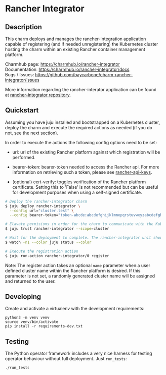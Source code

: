 # Rancher Integrator

## Description

This charm deploys and manages the rancher-integration application capable of registering (and if 
needed unregistering) the Kubernetes cluster hosting the charm within an existing Rancher container 
management platform.

Charmhub page: https://charmhub.io/rancher-integrator  
Documentation: https://charmhub.io/rancher-integrator/docs  
Bugs / Issues: https://github.com/baycarbone/charm-rancher-integrator/issues

More information regarding the rancher-interator application can be found at [rancher-integrator repository](https://github.com/baycarbone/rancher-integrator).

## Quickstart

Assuming you have juju installed and bootstrapped on a Kubernetes cluster, deploy the charm and execute the required actions as needed (if you do not, see the next section).

In order to execute the actions the following config options need to be set:
- url: url of the existing Rancher platform against which registration will be performed.

- bearer-token: bearer-token needed to access the Rancher api. For more information on retrieving
such a token, please see [rancher-api-keys](https://rancher.com/docs/rancher/v2.5/en/user-settings/api-keys/).

- (optional) cert-verify: toggles verification of the Rancher platform certificate. Setting this to
 'False' is not recommended but can be useful for development purposes when using a self-signed 
 certificate.

```bash
# Deploy the rancher-integrator charm
$ juju deploy rancher-integrator \
  --config url="cluster.test" \
  --config bearer-token="token-abcde:abcdefghijklmnopqrstuvwxyzabcdefghijklmnopqrstuvwxyzab"

# Elavate permisions in order for the charm to communicate with the Kubernetes API
$ juju trust rancher-integrator --scope=cluster

# Wait for the deployment to complete. The rancher-integrator unit should be in 'active idle' state and its message should inform you that the cluster is currently not registered.
$ watch -n1 --color juju status --color

# Execute the registration action
$ juju run-action rancher-integrator/0 register
```

Note: The register action takes an optional ```name``` parameter when a user defined cluster name within the Rancher platform is desired. If this parameter is not set, a randomly generated cluster name will be assigned and returned to the user.

## Developing

Create and activate a virtualenv with the development requirements:

    python3 -m venv venv
    source venv/bin/activate
    pip install -r requirements-dev.txt

## Testing

The Python operator framework includes a very nice harness for testing
operator behaviour without full deployment. Just `run_tests`:

    ./run_tests

